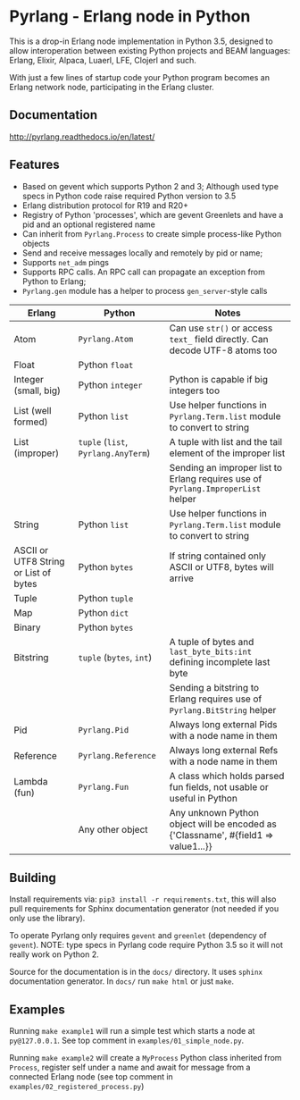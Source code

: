 Pyrlang - Erlang node in Python
===============================

This is a drop-in Erlang node implementation in Python 3.5, designed to allow
interoperation between existing Python projects and BEAM languages: Erlang, 
Elixir, Alpaca, Luaerl, LFE, Clojerl and such. 

With just a few lines of startup code your Python program becomes an Erlang 
network node, participating in the Erlang cluster.
 
 
Documentation
-------------

http://pyrlang.readthedocs.io/en/latest/


Features
--------

*   Based on gevent which supports Python 2 and 3; Although used type specs in
    Python code raise required Python version to 3.5
*   Erlang distribution protocol for R19 and R20+
*   Registry of Python 'processes', which are gevent Greenlets and have a pid
    and an optional registered name
*   Can inherit from `Pyrlang.Process` to create simple process-like Python 
    objects
*   Send and receive messages locally and remotely by pid or name;
*   Supports `net_adm` pings
*   Supports RPC calls. An RPC call can propagate an exception from 
    Python to Erlang;
*   `Pyrlang.gen` module has a helper to process `gen_server`-style calls


| Erlang               | Python                              | Notes                                                                                 |
|----------------------|-------------------------------------|---------------------------------------------------------------------------------------|
| Atom                 | `Pyrlang.Atom`                      | Can use `str()` or access `text_` field directly. Can decode UTF-8 atoms too          |
| Float                | Python `float`                      |                                                                                       |
| Integer (small, big) | Python `integer`                    | Python is capable if big integers too                                                 |
| List (well formed)   | Python `list`                       | Use helper functions in `Pyrlang.Term.list` module to convert to string               |
| List (improper)      | `tuple` (`list`, `Pyrlang.AnyTerm`) | A tuple with list and the tail element of the improper list                           |
|                      |                                     | Sending an improper list to Erlang requires use of `Pyrlang.ImproperList` helper      |         
| String               | Python `list`                       | Use helper functions in `Pyrlang.Term.list` module to convert to string               |
| ASCII or UTF8 String or List of bytes | Python `bytes`     | If string contained only ASCII or UTF8, bytes will arrive                             | 
| Tuple                | Python `tuple`                      |                                                                                       |
| Map                  | Python `dict`                       |                                                                                       |
| Binary               | Python `bytes`                      |                                                                                       |
| Bitstring            | `tuple` (`bytes`, `int`)            | A tuple of bytes and `last_byte_bits:int` defining incomplete last byte               |
|                      |                                     | Sending a bitstring to Erlang requires use of `Pyrlang.BitString` helper              |
| Pid                  | `Pyrlang.Pid`                       | Always long external Pids with a node name in them                                    |
| Reference            | `Pyrlang.Reference`                 | Always long external Refs with a node name in them                                    |
| Lambda (fun)         | `Pyrlang.Fun`                       | A class which holds parsed fun fields, not usable or useful in Python                 |
|                      | Any other object                    | Any unknown Python object will be encoded as {'Classname', #{field1 => value1...}}    |


Building
--------

Install requirements via: `pip3 install -r requirements.txt`, this will also
pull requirements for Sphinx documentation generator (not needed if you only
use the library).

To operate Pyrlang only requires `gevent` and `greenlet` (dependency of 
`gevent`). NOTE: type specs in Pyrlang code require Python 3.5 so it will not
really work on Python 2. 

Source for the documentation is in the `docs/` directory. It uses `sphinx`
documentation generator. In `docs/` run `make html` or just `make`.


Examples
--------

Running `make example1` will run a simple test which starts a node at `py@127.0.0.1`.
See top comment in `examples/01_simple_node.py`.

Running `make example2` will create a `MyProcess` Python class inherited from
`Process`, register self under a name and await for message from a connected
Erlang node (see top comment in `examples/02_registered_process.py`) 
